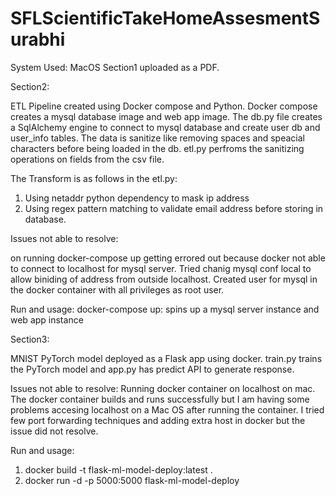 # SFLScientificTakeHomeAssesmentSurabhi

System Used: MacOS
Section1 uploaded as a PDF.

Section2:

ETL Pipeline created using Docker compose and Python. Docker compose creates a mysql database image and web app image. The db.py file creates a SqlAlchemy engine to connect to mysql database and create user db and user_info tables. The data is sanitize like removing spaces and speacial characters before being loaded in the db. etl.py perfroms the sanitizing operations on fields from the csv file.

The Transform is as follows in the etl.py: 
1. Using netaddr python dependency to mask ip address
2. Using regex pattern matching to validate email address before storing in database.

Issues not able to resolve: 

on running docker-compose up getting errored out because docker not able to connect to localhost for mysql server. Tried chanig mysql conf local to allow biniding of address from outside localhost. Created user for mysql in the docker container with all privileges as root user. 

Run and usage: 
docker-compose up: spins up a mysql server instance and web app instance

Section3:

MNIST PyTorch model deployed as a Flask app using docker. train.py trains the PyTorch model and app.py has predict API to generate response.

Issues not able to resolve: 
Running docker container on localhost on mac. The docker container builds and runs successfully but I am having some problems accesing localhost on a Mac OS after running the container. I tried few port forwarding techniques and adding extra host in docker but the issue did not resolve.

Run and usage: 
1. docker build -t flask-ml-model-deploy:latest .
2. docker run -d -p 5000:5000 flask-ml-model-deploy